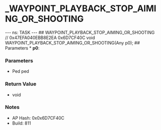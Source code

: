 # _WAYPOINT_PLAYBACK_STOP_AIMING_OR_SHOOTING

--- ns: TASK --- ## WAYPOINT_PLAYBACK_STOP_AIMING_OR_SHOOTING  // 0x47EFA040EBB8E2EA 0x6D7CF40C void WAYPOINT_PLAYBACK_STOP_AIMING_OR_SHOOTING(Any p0);   ## Parameters * **p0**:

### Parameters
* Ped ped

### Return Value
* void

### Notes
* AP Hash: 0x0x6D7CF40C
* Build: 811

